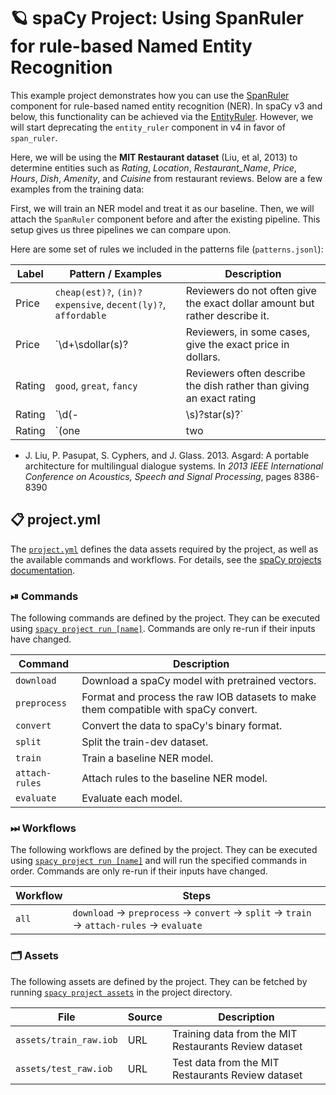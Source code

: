 <!-- SPACY PROJECT: AUTO-GENERATED DOCS START (do not remove) -->

# 🪐 spaCy Project: Using SpanRuler for rule-based Named Entity Recognition

This example project demonstrates how you can use the
[SpanRuler](https://spacy.io/api/spanruler) component for rule-based named
entity recognition (NER). In spaCy v3 and below, this functionality can be
achieved via the [EntityRuler](https://spacy.io/api/entityruler). However, 
we will start deprecating the `entity_ruler` component in v4 in favor of
`span_ruler`.

Here, we will be using the **MIT Restaurant dataset** (Liu, et al, 2013) to
determine entities such as *Rating*, *Location*, *Restaurant_Name*,
*Price*, *Hours*,  *Dish*, *Amenity*,  and *Cuisine* from restaurant reviews.
Below are a few examples from the training data:


First, we will train an NER model and treat it as our baseline. Then, we will
attach the `SpanRuler` component before and after the existing pipeline. This
setup gives us three pipelines we can compare upon.

Here are some set of rules we included in the patterns file (`patterns.jsonl`):

| Label  | Pattern / Examples                                    | Description                                                                 |
|--------|-------------------------------------------------------|-----------------------------------------------------------------------------|
| Price  | `cheap(est)?`, `(in)?expensive`, `decent(ly)?`, `affordable`  | Reviewers do not often give the exact dollar amount but rather describe it. |
| Price  | `\d+\sdollar(s)?                                        | Reviewers, in some cases, give the exact price in dollars.                  |
| Rating | `good`, `great`, `fancy`                                           | Reviewers often describe the dish rather than giving an exact rating        |
| Rating | `\d(-|\s)?star(s)?`                                     | Reviewers can also give star ratings (5-star, 3-stars, 2 star) on a dish.   |
| Rating | `(one|two|three|four|five)\sstar(s)?`                  | Same as above but using words instead of numbers. |

- J. Liu, P. Pasupat, S. Cyphers, and J. Glass. 2013. Asgard: A portable
architecture for multilingual dialogue systems. In *2013 IEEE International
Conference on Acoustics, Speech and Signal Processing*, pages 8386-8390


## 📋 project.yml

The [`project.yml`](project.yml) defines the data assets required by the
project, as well as the available commands and workflows. For details, see the
[spaCy projects documentation](https://spacy.io/usage/projects).

### ⏯ Commands

The following commands are defined by the project. They
can be executed using [`spacy project run [name]`](https://spacy.io/api/cli#project-run).
Commands are only re-run if their inputs have changed.

| Command | Description |
| --- | --- |
| `download` | Download a spaCy model with pretrained vectors. |
| `preprocess` | Format and process the raw IOB datasets to make them compatible with spaCy convert. |
| `convert` | Convert the data to spaCy's binary format. |
| `split` | Split the train-dev dataset. |
| `train` | Train a baseline NER model. |
| `attach-rules` | Attach rules to the baseline NER model. |
| `evaluate` | Evaluate each model. |

### ⏭ Workflows

The following workflows are defined by the project. They
can be executed using [`spacy project run [name]`](https://spacy.io/api/cli#project-run)
and will run the specified commands in order. Commands are only re-run if their
inputs have changed.

| Workflow | Steps |
| --- | --- |
| `all` | `download` &rarr; `preprocess` &rarr; `convert` &rarr; `split` &rarr; `train` &rarr; `attach-rules` &rarr; `evaluate` |

### 🗂 Assets

The following assets are defined by the project. They can
be fetched by running [`spacy project assets`](https://spacy.io/api/cli#project-assets)
in the project directory.

| File | Source | Description |
| --- | --- | --- |
| `assets/train_raw.iob` | URL | Training data from the MIT Restaurants Review dataset |
| `assets/test_raw.iob` | URL | Test data from the MIT Restaurants Review dataset |

<!-- SPACY PROJECT: AUTO-GENERATED DOCS END (do not remove) -->